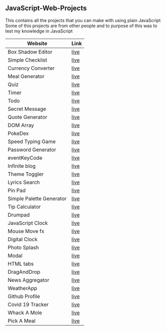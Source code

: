 ## JavaScript-Web-Projects

This contains all the projects that you can make with using plain JavaScript
Some of this projects are from other people and to purpose of this was to test my knowledge in JavaScript

| Website          | Link                                | 
| --------         |----------                               |
| Box Shadow Editor       | [live](https://angry-raman-b3b00b.netlify.com)  | 
| Simple Checklist | [live](https://suspicious-hoover-6de470.netlify.com)  | 
| Currency Converter | [live](https://pensive-kepler-210065.netlify.com)  | 
| Meal Generator  | [live](https://eloquent-thompson-828da0.netlify.com)  | 
| Quiz | [live](https://cranky-edison-bc91ed.netlify.com/)  | 
| Timer| [live](https://thirsty-babbage-7ac99a.netlify.com/)  | 
| Todo | [live](https://admiring-dijkstra-bb0b2a.netlify.com/)  | 
| Secret Message  | [live](https://zen-northcutt-8ece3e.netlify.com/)  | 
| Quote Generator | [live](https://suspicious-lumiere-8a855a.netlify.com/)  | 
| DOM Array | [live](https://codepen.io/ZeroineX/full/poJqwmM)  | 
| PokeDex | [live](https://pokedexclonne.netlify.com/)  | 
| Speed Typing Game | [live](https://laughing-babbage-3c01c0.netlify.com/)  | 
| Password Generator | [live](https://mystifying-borg-2f2323.netlify.com/)  | 
| eventKeyCode | [live](https://priceless-mcnulty-559fdc.netlify.com/)  | 
| Infinite blog| [live](https://reverent-benz-144353.netlify.com/)  | 
|Theme Toggler| [live](https://quizzical-colden-775d35.netlify.com/)  | 
|Lyrics Search| [live](https://gallant-jang-863e66.netlify.com/)  | 
|Pin Pad| [live](https://fervent-jackson-efcd83.netlify.com/)  | 
|Simple Palette Generator| [live](https://compassionate-visvesvaraya-2208dd.netlify.com/)  | 
|Tip Calculator | [live](https://adoring-wescoff-60a774.netlify.com/)  | 
|Drumpad | [live](https://adoring-dubinsky-a74658.netlify.com/)  | 
|JavaScript Clock| [live](https://kind-goldberg-4d1e0c.netlify.com/)  | 
|Mouse Move fx| [live](https://confident-wescoff-e79138.netlify.com/)  |
|Digital Clock| [live](https://brave-yalow-b8f9ca.netlify.com/)  |
|Photo Splash| [live](https://dreamy-golick-dcaaeb.netlify.app/)  |
|Modal | [live](https://thirsty-knuth-72831e.netlify.app/)  |
|HTML tabs| [live](https://nostalgic-rosalind-8c1178.netlify.app)  |
|DragAndDrop| [live](https://dreamy-nobel-409bbf.netlify.app/)  |
|News Aggregator| [live](https://blissful-elion-74751d.netlify.app/)  |
|WeatherApp| [live](https://vigilant-almeida-302a0b.netlify.app/)  |
|Github Profile| [live](https://findhub.netlify.app/) |
|Covid 19 Tracker| [live](https://covidtracker16.netlify.app/) |
|Whack A Mole| [live](https://suspicious-poincare-2f82e5.netlify.app) |
|Pick A Meal| [live](https://dreamy-brown-01ccef.netlify.app/) |

